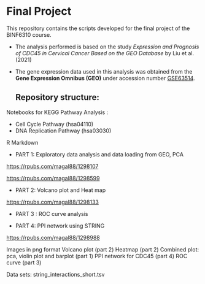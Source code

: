 # Final Project
This repository contains the scripts developed for the final project of the BINF6310 course.

- The analysis performed is based on the study *Expression and Prognosis of CDC45 in Cervical Cancer Based on the GEO Database* by Liu et al. (2021)
- The gene expression data used in this analysis was obtained from the **Gene Expression Omnibus (GEO)** under accession number [GSE63514](https://www.ncbi.nlm.nih.gov/geo/query/acc.cgi?acc=GSE63514).

  ## Repository structure:

Notebooks for KEGG Pathway Analysis :
- Cell Cycle Pathway (hsa04110)
- DNA Replication Pathway (hsa03030)
  
R Markdown

- PART 1: 
Exploratory data analysis and data loading from GEO, PCA

https://rpubs.com/magal88/1298107

https://rpubs.com/magal88/1298599

- PART 2:
  Volcano plot and Heat map
  
https://rpubs.com/magal88/1298133

- PART 3 :
  ROC curve analysis

- PART 4:
  PPI network using STRING
  
https://rpubs.com/magal88/1298988

Images in png format
Volcano plot (part 2)
Heatmap (part 2)
Combined plot: pca, violin plot and barplot (part 1)
PPI network for CDC45 (part 4)
ROC curve (part 3)

Data sets:
string_interactions_short.tsv 








